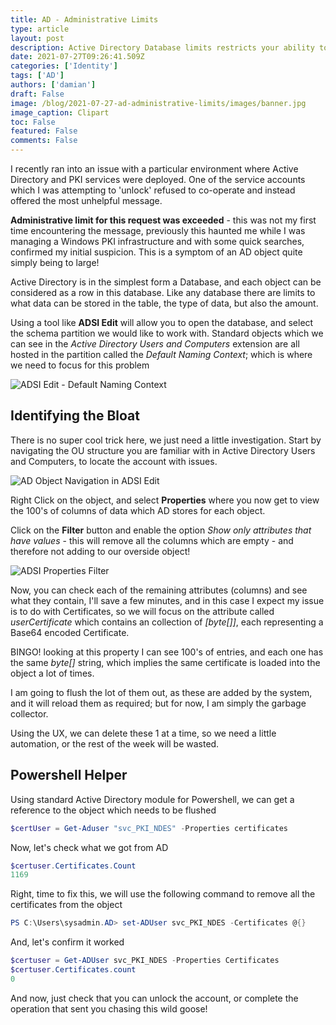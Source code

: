 ```yaml
---
title: AD - Administrative Limits
type: article 
layout: post
description: Active Directory Database limits restricts your ability to manage objects - Learn how to quickly fix the problem
date: 2021-07-27T09:26:41.509Z
categories: ['Identity']
tags: ['AD']
authors: ['damian']
draft: False
image: /blog/2021-07-27-ad-administrative-limits/images/banner.jpg
image_caption: Clipart
toc: False
featured: False
comments: False
---
```


I recently ran into an issue with a particular environment where Active Directory and PKI services were deployed. One of the service accounts which I was attempting to 'unlock' refused to co-operate and instead offered the most unhelpful message.
 
**Administrative limit for this request was exceeded** - this was not my first time encountering the message, previously this haunted me while I was managing a Windows PKI infrastructure and with some quick searches, confirmed my initial suspicion. This is a symptom of an AD object quite simply being to large!
 
Active Directory is in the simplest form a Database, and each object can be considered as a row in this database. Like any database there are limits to what data can be stored in the table, the type of data, but also the amount. 
 
Using a tool like **ADSI Edit** will allow you to open the database, and select the schema partition we would like to work with. Standard objects which we can see in the *Active Directory Users and Computers* extension are all hosted in the partition called the *Default Naming Context*; which is where we need to focus for this problem

![ADSI Edit - Default Naming Context](ad_administrative-limits/opps-missing-image.png)

## Identifying the Bloat

There is no super cool trick here, we just need a little investigation. Start by navigating the OU structure you are familiar with in Active Directory Users and Computers, to locate the account with issues.

![AD Object Navigation in ADSI Edit](ad_administrative-limits/opps-missing-image.png)

Right Click on the object, and select **Properties** where you now get to view the 100's of columns of data which AD stores for each object. 

Click on the **Filter** button and enable the option *Show only attributes that have values* - this will remove all the columns which are empty - and therefore not adding to our overside object!

![ADSI Properties Filter](ad_administrative-limits/opps-missing-image.png)

Now, you can check each of the remaining attributes (columns) and see what they contain, I'll save a few minutes, and in this case I expect my issue is to do with Certificates, so we will focus on the attribute called *userCertificate* which contains an collection of *[byte[]]*, each representing a Base64 encoded Certificate.

BINGO! looking at this property I can see 100's of entries, and each one has the same *byte[]* string, which implies the same certificate is loaded into the object a lot of times.

I am going to flush the lot of them out, as these are added by the system, and it will reload them as required; but for now, I am simply the garbage collector.

Using the UX, we can delete these 1 at a time, so we need a little automation, or the rest of the week will be wasted.

## Powershell Helper

Using standard Active Directory module for Powershell, we can get a reference to the object which needs to be flushed

```powershell
$certUser = Get-Aduser "svc_PKI_NDES" -Properties certificates
```

Now, let's check what we got from AD

```powershell
$certuser.Certificates.Count
1169
```

Right, time to fix this, we will use the following command to remove all the certificates from the object

```powershell
PS C:\Users\sysadmin.AD> set-ADUser svc_PKI_NDES -Certificates @{}
```

And, let's confirm it worked
```powershell
$certuser = Get-ADUser svc_PKI_NDES -Properties Certificates
$certuser.Certificates.count
0
```

And now, just check that you can unlock the account, or complete the operation that sent you chasing this wild goose!
